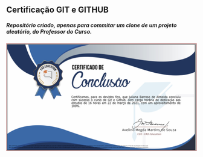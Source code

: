 
## Certificação GIT e GITHUB
##### Repositório criado, apenas para commitar um clone de um projeto aleatório, do Professor do Curso.

![](CertificadoGITeGITHUB.PNG)
